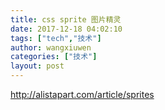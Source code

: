 ```yaml
---
title: css sprite 图片精灵
date: 2017-12-18 04:02:10
tags: ["tech","技术"]
author: wangxiuwen
categories: ["技术"]
layout: post
---
```


http://alistapart.com/article/sprites